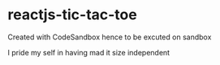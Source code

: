 # reactjs-tic-tac-toe
Created with CodeSandbox hence to be excuted on sandbox

I pride my self in having mad it size independent
